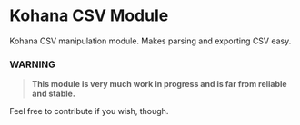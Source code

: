 Kohana CSV Module
=================

Kohana CSV manipulation module. Makes parsing and exporting CSV easy.

### WARNING

> **This module is very much work in progress and is far from reliable and stable.**

Feel free to contribute if you wish, though.
